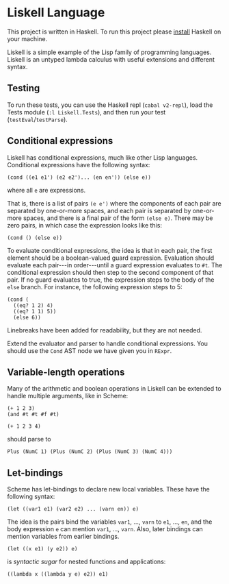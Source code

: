 # Liskell Language

This project is written in Haskell. To run this project please [install](https://www.haskell.org/downloads/#minimal "Haskell Installation") Haskell on your machine.

Liskell is a simple example of the Lisp family of programming languages. Liskell is an untyped lambda calculus with useful extensions and different syntax.

## Testing

To run these tests, you can use the Haskell repl (`cabal v2-repl`), load the Tests module (`:l Liskell.Tests`), and then run your test (`testEval`/`testParse`).

## Conditional expressions

Liskell has conditional expressions, much like other Lisp languages. Conditional expressions have the following syntax:

```
(cond ((e1 e1') (e2 e2')... (en en')) (else e))
```

where all `e` are expressions.

That is, there is a list of pairs `(e e')` where the components of each pair are separated by one-or-more spaces, and each pair is separated by one-or-more spaces, and there is a final pair of the form `(else e)`. There may be zero pairs, in which case the expression looks like this:

```
(cond () (else e))
```

To evaluate conditional expressions, the idea is that in each pair, the first element should be a boolean-valued guard expression. Evaluation should evaluate each pair---in order---until a guard expression evaluates to `#t`. The conditional expression should then step to the second component of that pair. If no guard evaluates to true, the expression steps to the body of the `else` branch. For instance, the following expression steps to 5:

```
(cond (
  ((eq? 1 2) 4)
  ((eq? 1 1) 5))
  (else 6))
```
Linebreaks have been added for readability, but they are not needed.

Extend the evaluator and parser to handle conditional expressions. You should use the `Cond` AST node we have given you in `RExpr`.


## Variable-length operations

Many of the arithmetic and boolean operations in Liskell can be extended to handle multiple arguments, like in Scheme:

```
(+ 1 2 3)
(and #t #t #f #t)
```

```
(+ 1 2 3 4)
```

should parse to

```
Plus (NumC 1) (Plus (NumC 2) (Plus (NumC 3) (NumC 4)))
```

## Let-bindings

Scheme has let-bindings to declare new local variables. These have the following syntax:

```
(let ((var1 e1) (var2 e2) ... (varn en)) e)
```

The idea is the pairs bind the variables `var1`, ..., `varn` to `e1`, ..., `en`, and the body expression `e` can mention `var1`, ..., `varn`. Also, later bindings can mention variables from earlier bindings.

```
(let ((x e1) (y e2)) e)
```

is *syntactic sugar* for nested functions and applications:

```
((lambda x ((lambda y e) e2)) e1)
```
